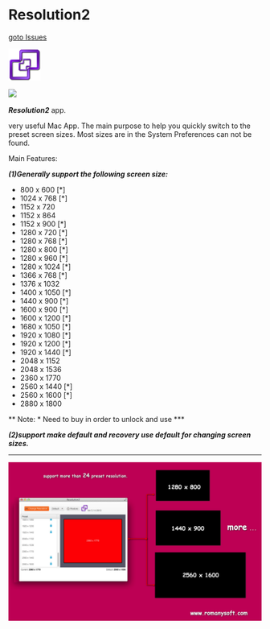 Resolution2
===========

[goto Issues](https://github.com/Romanysoft/Resolution2/issues)


![](https://github.com/Romanysoft/Resolution2/blob/master/Images/logo_64.png)

[![](http://res.cloudinary.com/dfzokzfi5/image/upload/c_scale,w_124/v1411092419/app-store-button_pw05je.png)](https://itunes.apple.com/us/app/resolution2/id918100130?l=zh&ls=1&mt=12)



***Resolution2*** app. 

very useful Mac App. The main purpose to help you quickly switch to the preset screen sizes. Most sizes are in the System Preferences can not be found.

Main Features:

***(1)Generally support the following screen size:***

* 800 x 600  [*]
* 1024 x 768 [*]
* 1152 x 720
* 1152 x 864
* 1152 x 900 [*]
* 1280 x 720 [*]
* 1280 x 768 [*]
* 1280 x 800 [*]
* 1280 x 960 [*]
* 1280 x 1024 [*]
* 1366 x 768 [*]
* 1376 x 1032
* 1400 x 1050 [*]
* 1440 x 900 [*]
* 1600 x 900 [*]
* 1600 x 1200 [*]
* 1680 x 1050 [*]
* 1920 x 1080 [*]
* 1920 x 1200 [*]
* 1920 x 1440 [*]
* 2048 x 1152
* 2048 x 1536
* 2360 x 1770
* 2560 x 1440 [*]
* 2560 x 1600 [*]
* 2880 x 1800

** Note: * Need to buy in order to unlock and use ***

***(2)support make default and recovery use default for changing screen sizes.***

***


![](https://github.com/Romanysoft/Resolution2/blob/master/Images/2014-09-01_224038.jpg)

